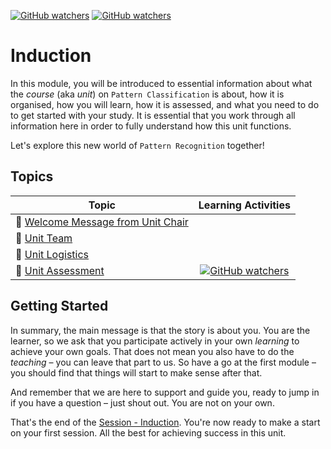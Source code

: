 [![GitHub watchers](https://img.shields.io/badge/tulip--lab-Pattern--Classification-brightgreen)](../README.md)
[![GitHub watchers](https://img.shields.io/badge/Module-Induction-orange)](README.md)

# Induction

In this module, you will be introduced to essential information about what the *course* (aka *unit*) on `Pattern Classification` is about, how it is organised, how you will learn, how it is assessed, and what you need to do to get started with your study. It is essential that you work through all information here in order to fully understand how this unit functions.  

Let's explore this new world of `Pattern Recognition` together!

## Topics

| Topic         | Learning Activities           |  
| ------------- |:-------------:|  
| :page_with_curl: [Welcome Message from Unit Chair](S00A-Welcome.md) |
| :page_with_curl: [Unit Team](S00B-Team.md)
| :page_with_curl: [Unit Logistics](S00C-Logistics.md)
| :page_with_curl: [Unit Assessment](S00D-Assessment.md) | [![GitHub watchers](https://img.shields.io/badge/Pattern--Classification-Learning--Activity-yellow)](S00D-Assessment.md#Activity) | 


## Getting Started

In summary, the main message is that the story is about you. You are the learner, so we ask that you participate actively in your own *learning* to achieve your own goals. That does not mean you also have to do the *teaching* – you can leave that part to us. So have a go at the first module – you should find that things will start to make sense after that.

And remember that we are here to support and guide you, ready to jump in if you have a question – just shout out. You are not on your own.

That's the end of the [Session - Induction](README.md). You're now ready to make a start on your first session. All the best for achieving success in this unit.
